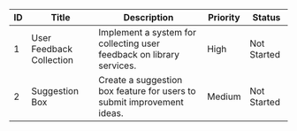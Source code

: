 | ID   | Title                               | Description                                                                      | Priority | Status       |
|------|-------------------------------------|----------------------------------------------------------------------------------|----------|--------------|
| 1    | User Feedback Collection            | Implement a system for collecting user feedback on library services.            | High     | Not Started  |
| 2    | Suggestion Box                     | Create a suggestion box feature for users to submit improvement ideas.          | Medium   | Not Started  |

